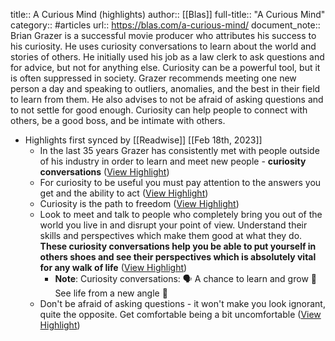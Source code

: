title:: A Curious Mind (highlights)
author:: [[Blas]]
full-title:: "A Curious Mind"
category:: #articles
url:: https://blas.com/a-curious-mind/
document_note:: Brian Grazer is a successful movie producer who attributes his success to his curiosity. He uses curiosity conversations to learn about the world and stories of others. He initially used his job as a law clerk to ask questions and for advice, but not for anything else. Curiosity can be a powerful tool, but it is often suppressed in society. Grazer recommends meeting one new person a day and speaking to outliers, anomalies, and the best in their field to learn from them. He also advises to not be afraid of asking questions and to not settle for good enough. Curiosity can help people to connect with others, be a good boss, and be intimate with others.

- Highlights first synced by [[Readwise]] [[Feb 18th, 2023]]
	- In the last 35 years Grazer has consistently met with people outside of his industry in order to learn and meet new people - **curiosity conversations** ([View Highlight](https://read.readwise.io/read/01gshy059ehkhecpdfwhfgj4c1))
	- For curiosity to be useful you must pay attention to the answers you get and the ability to act ([View Highlight](https://read.readwise.io/read/01gshy07pkkktb9810g8ndveye))
	- Curiosity is the path to freedom ([View Highlight](https://read.readwise.io/read/01gshy0b0ag2ke098bcmmg3ftp))
	- Look to meet and talk to people who completely bring you out of the world you live in and disrupt your point of view. Understand their skills and perspectives which make them good at what they do. **These curiosity conversations help you be able to put yourself in others shoes and see their perspectives which is absolutely vital for any walk of life** ([View Highlight](https://read.readwise.io/read/01gshy0m7kg1a2852fa3bvk7n0))
		- **Note**: Curiosity conversations: 🗣 
		  A chance to learn and grow 🌱
		  See life from a new angle 🔭
	- Don't be afraid of asking questions - it won't make you look ignorant, quite the opposite. Get comfortable being a bit uncomfortable ([View Highlight](https://read.readwise.io/read/01gshy41ym3v25xqgxt7n7q2df))